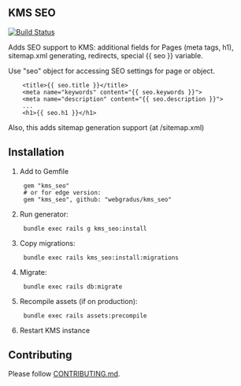 ## KMS SEO
[![Build Status](https://travis-ci.org/webgradus/kms_seo.svg?branch=master)](https://travis-ci.org/webgradus/kms_seo)

Adds SEO support to KMS: additional fields for Pages (meta tags, h1), sitemap.xml generating, redirects, special {{ seo }} variable.

Use "seo" object for accessing SEO settings for page or object.

        <title>{{ seo.title }}</title>
        <meta name="keywords" content="{{ seo.keywords }}">
        <meta name="description" content="{{ seo.description }}">
        ...
        <h1>{{ seo.h1 }}</h1>

Also, this adds sitemap generation support (at /sitemap.xml)

## Installation

1. Add to Gemfile

        gem "kms_seo"
        # or for edge version:
        gem "kms_seo", github: "webgradus/kms_seo"

2. Run generator:

        bundle exec rails g kms_seo:install

3. Copy migrations:

        bundle exec rails kms_seo:install:migrations

4. Migrate:

        bundle exec rails db:migrate

5. Recompile assets (if on production):

        bundle exec rails assets:precompile

6. Restart KMS instance

## Contributing

Please follow [CONTRIBUTING.md](CONTRIBUTING.md).
